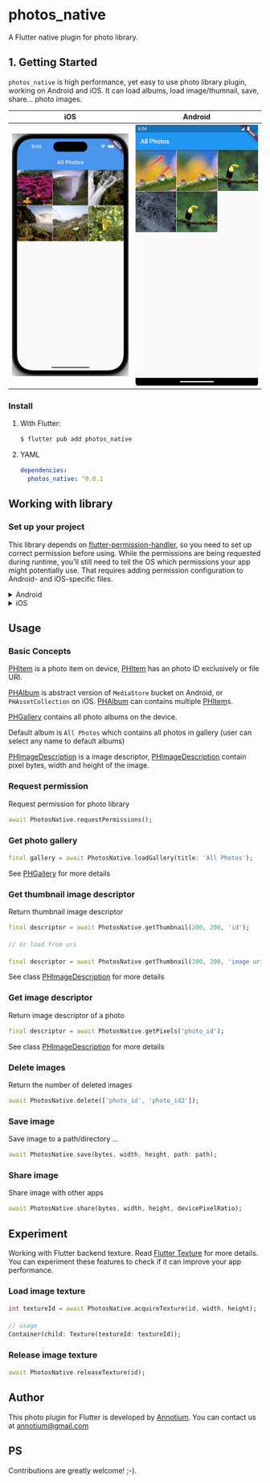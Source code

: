 <!-- Copyright 2023 Annotium. All rights reserved. -->

# photos_native

A Flutter native plugin for photo library. 

## 1. Getting Started

`photos_native` is high performance, yet easy to use photo library plugin, working on Android and iOS. It can load albums, load image/thumnail, save, share... photo images. 

| iOS                          |                Android               |
| ---------------------------- | ------------------------------------ |
| ![ios](images/ios.jpg "iOS") | ![android](images/android.jpg "iOS") |

### Install

1. With Flutter:
    ```sh
    $ flutter pub add photos_native
    ```

2. YAML

    ```yaml
    dependencies:
      photos_native: ^0.0.1
    ```

## Working with library

### Set up your project

This library depends on [flutter-permission-handler](https://pub.dev/packages/permission_handler), so you need to set up correct permission before using.
While the permissions are being requested during runtime, you'll still need to tell the OS which permissions your app might potentially use. That requires adding permission configuration to Android- and iOS-specific files.

<details>
<summary>Android</summary>

You don't need to setup anything if you target `SDK 30` or above. 

If your `compileSdkVersion`/`targetSdkVersion` is `29`, you can consider adding `android:requestLegacyExternalStorage="true"`
to your `AndroidManifest.xml` in order to obtain resources:

```xml
<manifest xmlns:android="http://schemas.android.com/apk/res/android"
    package="com.example.your_package">

    <application android:label="{appName}"
        android:icon="@mipmap/ic_launcher"
        android:requestLegacyExternalStorage="true">
    </application>
</manifest>
```

</details>  

<details>
<summary>iOS</summary>
1. Add the following to your `Podfile` file:

```ruby
post_install do |installer|
    installer.pods_project.targets.each do |target|
    ... # Here are some configurations automatically generated by flutter

    # Start of the permission_handler configuration
    target.build_configurations.each do |config|
        config.build_settings['GCC_PREPROCESSOR_DEFINITIONS'] ||= [
        '$(inherited)',

        ## dart: PermissionGroup.photos
        'PERMISSION_PHOTOS=1',
        ]

    end 
    # End of the permission_handler configuration
    end
end
```
   
2. Config plist file
 Add key `NSPhotoLibraryUsageDescription` to the the `ios/Runner/Info.plist`:

```plist
<key>NSPhotoLibraryUsageDescription</key>
<string>App needs access to photo library</string>
```

</details>  

## Usage
### Basic Concepts

[PHItem]() is a photo item on device, [PHItem]() has an photo ID exclusively or file URI.

[PHAlbum]() is abstract version of `MediaStore` bucket on Android, or `PHAssetCollection` on iOS. [PHAlbum]() can contains multiple [PHItem]()s.

[PHGallery]() contains all photo albums on the device.

Default album is `All Photos` which contains all photos in gallery (user can select any name to default albums)

[PHImageDescription]() is a image descriptor, [PHImageDescription]() contain pixel bytes, width and height of the image.

### Request permission

Request permission for photo library

```dart
await PhotosNative.requestPermissions();
```

### Get photo gallery


```dart
final gallery = await PhotosNative.loadGallery(title: 'All Photos');
```

See [PHGallery]() for more details

### Get thumbnail image descriptor

Return thumbnail image descriptor

```dart
final descriptor = await PhotosNative.getThumbnail(200, 200, 'id');

// or load from uri

final descriptor = await PhotosNative.getThumbnail(200, 200, 'image uri');
```

See class [PHImageDescription]() for more details

### Get image descriptor

Return image descriptor of a photo
    
```dart
final descriptor = await PhotosNative.getPixels('photo_id');
```

See class [PHImageDescription]() for more details

### Delete images

Return the number of deleted images
```dart
await PhotosNative.delete(['photo_id', 'photo_id2']);
```

### Save image

Save image to a path/directory ...

```dart
await PhotosNative.save(bytes, width, height, path: path);
```

### Share image

Share image with other apps

```dart
await PhotosNative.share(bytes, width, height, devicePixelRatio);
```

## Experiment

Working with Flutter backend texture. Read [Flutter Texture](https://api.flutter.dev/flutter/widgets/Texture-class.html) for more details. You can experiment these features to check if it can improve your app performance.

### Load image texture

```dart
int textureId = await PhotosNative.acquireTexture(id, width, height);

// usage
Container(child: Texture(textureId: textureId));
```

### Release image texture

```dart
await PhotosNative.releaseTexture(id);
```

## Author
This photo plugin for Flutter is developed by [Annotium](https://annotium.github.io/). You can contact us at annotium@gmail.com

## PS

Contributions are greatly welcome! ;-).
